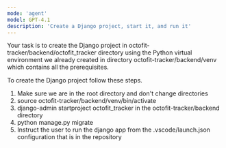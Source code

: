 ```yaml
---
mode: 'agent'
model: GPT-4.1
description: 'Create a Django project, start it, and run it'
---
```


Your task is to create the Django project in octofit-tracker/backend/octofit_tracker directory using the Python
virtual environment we already created in directory octofit-tracker/backend/venv which contains all the prerequisites.


To create the Django project follow these steps.
1. Make sure we are in the root directory and don't change directories
2. source octofit-tracker/backend/venv/bin/activate
3. django-admin startproject octofit_tracker in the octofit-tracker/backend directory
4. python manage.py migrate
5. Instruct the user to run the django app from the .vscode/launch.json configuration that is in the repository
